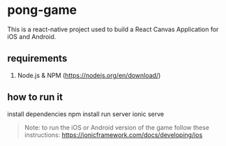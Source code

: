 # pong-game

This is a react-native project used to build a React Canvas Application for iOS and Android. 

## requirements

1. Node.js & NPM (https://nodejs.org/en/download/)

## how to run it

install dependencies
    npm install
run server
    ionic serve

> Note: to run the iOS or Android version of the game follow these instructions: https://ionicframework.com/docs/developing/ios